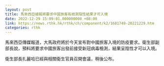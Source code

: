 ```yaml
---
layout: post
title: 馬來西亞據報將要求中國旅客有檢測陰性結果才可入境
date: 2022-12-29 15:09:01.000000000 +08:00
link: https://news.rthk.hk/rthk/ch/component/k2/1681749-20221229.htm
categories: rthk
---
```


馬來西亞傳媒報道，大馬政府將於今天宣布對中國旅客入境的防疫要求。衛生部副部長說，預料將要求中國旅客出發前接受新冠病毒檢測，結果呈陰性才可以入境。

衛生部長扎麗哈已經與相關衛生官員召開會議，稍後公布。
